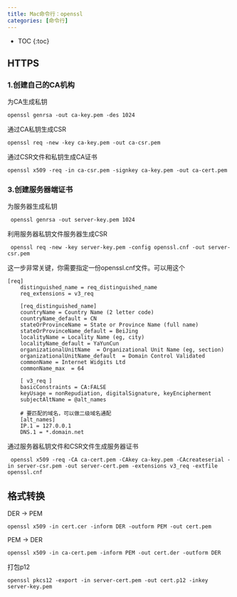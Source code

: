 ```yaml
---
title: Mac命令行：openssl
categories: [命令行]
---
```


- TOC
{:toc}

## HTTPS

### 1.创建自己的CA机构

为CA生成私钥

```shell
openssl genrsa -out ca-key.pem -des 1024
```

通过CA私钥生成CSR

```shell
openssl req -new -key ca-key.pem -out ca-csr.pem
```

通过CSR文件和私钥生成CA证书

```shell
openssl x509 -req -in ca-csr.pem -signkey ca-key.pem -out ca-cert.pem
```


### 3.创建服务器端证书

为服务器生成私钥

```shell
 openssl genrsa -out server-key.pem 1024
```

利用服务器私钥文件服务器生成CSR

```shell
 openssl req -new -key server-key.pem -config openssl.cnf -out server-csr.pem
```

这一步非常关键，你需要指定一份openssl.cnf文件。可以用这个

```
[req]  
    distinguished_name = req_distinguished_name  
    req_extensions = v3_req  

    [req_distinguished_name]  
    countryName = Country Name (2 letter code)  
    countryName_default = CN  
    stateOrProvinceName = State or Province Name (full name)  
    stateOrProvinceName_default = BeiJing  
    localityName = Locality Name (eg, city)  
    localityName_default = YaYunCun  
    organizationalUnitName  = Organizational Unit Name (eg, section)  
    organizationalUnitName_default  = Domain Control Validated  
    commonName = Internet Widgits Ltd  
    commonName_max  = 64  

    [ v3_req ]  
    basicConstraints = CA:FALSE  
    keyUsage = nonRepudiation, digitalSignature, keyEncipherment  
    subjectAltName = @alt_names  

    # 要匹配的域名，可以做二级域名通配
    [alt_names]  
    IP.1 = 127.0.0.1
    DNS.1 = *.domain.net

```

通过服务器私钥文件和CSR文件生成服务器证书

```shell
 openssl x509 -req -CA ca-cert.pem -CAkey ca-key.pem -CAcreateserial -in server-csr.pem -out server-cert.pem -extensions v3_req -extfile openssl.cnf
```

## 格式转换

DER -> PEM

```shell
openssl x509 -in cert.cer -inform DER -outform PEM -out cert.pem
```

PEM -> DER

```shell
openssl x509 -in ca-cert.pem -inform PEM -out cert.der -outform DER
```

打包p12

```shell
openssl pkcs12 -export -in server-cert.pem -out cert.p12 -inkey server-key.pem
```
